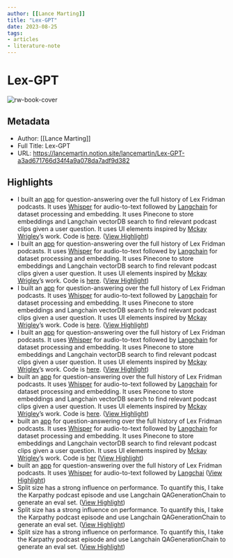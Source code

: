 ```yaml
---
author: [[Lance Marting]]
title: "Lex-GPT"
date: 2023-08-25
tags: 
- articles
- literature-note
---
```

# Lex-GPT

![rw-book-cover](https://www.notion.so/images/meta/default.png)

## Metadata
- Author: [[Lance Marting]]
- Full Title: Lex-GPT
- URL: https://lancemartin.notion.site/lancemartin/Lex-GPT-a3ad671766d34f4a9a078da7adf9d382

## Highlights
- I built an [app](https://lex-gpt.fly.dev/) for question-answering over the full history of Lex Fridman podcasts. It uses [Whisper](https://github.com/openai/whisper) for audio-to-text followed by [Langchain](https://langchain.readthedocs.io/en/latest/) for dataset processing and embedding. It uses Pinecone to store embeddings and Langchain vectorDB search to find relevant podcast clips given a user question. It uses UI elements inspired by [Mckay Wrigley](https://twitter.com/mckaywrigley)’s work. Code is [here](https://github.com/PineappleExpress808/lex-gpt). ([View Highlight](https://read.readwise.io/read/01gzxxf9sehptypyxjkdcxwbc7))
- I built an [app](https://lex-gpt.fly.dev/) for question-answering over the full history of Lex Fridman podcasts. It uses [Whisper](https://github.com/openai/whisper) for audio-to-text followed by [Langchain](https://langchain.readthedocs.io/en/latest/) for dataset processing and embedding. It uses Pinecone to store embeddings and Langchain vectorDB search to find relevant podcast clips given a user question. It uses UI elements inspired by [Mckay Wrigley](https://twitter.com/mckaywrigley)’s work. Code is [here](https://github.com/PineappleExpress808/lex-gpt). ([View Highlight](https://read.readwise.io/read/01gzxxfj06b40cf3c9kct95m1z))
- I built an [app](https://lex-gpt.fly.dev/) for question-answering over the full history of Lex Fridman podcasts. It uses [Whisper](https://github.com/openai/whisper) for audio-to-text followed by [Langchain](https://langchain.readthedocs.io/en/latest/) for dataset processing and embedding. It uses Pinecone to store embeddings and Langchain vectorDB search to find relevant podcast clips given a user question. It uses UI elements inspired by [Mckay Wrigley](https://twitter.com/mckaywrigley)’s work. Code is [here](https://github.com/PineappleExpress808/lex-gpt). ([View Highlight](https://read.readwise.io/read/01gzxxfm938q4kpp7k0sz60see))
- I built an [app](https://lex-gpt.fly.dev/) for question-answering over the full history of Lex Fridman podcasts. It uses [Whisper](https://github.com/openai/whisper) for audio-to-text followed by [Langchain](https://langchain.readthedocs.io/en/latest/) for dataset processing and embedding. It uses Pinecone to store embeddings and Langchain vectorDB search to find relevant podcast clips given a user question. It uses UI elements inspired by [Mckay Wrigley](https://twitter.com/mckaywrigley)’s work. Code is [here](https://github.com/PineappleExpress808/lex-gpt). ([View Highlight](https://read.readwise.io/read/01gzxxfpqqks7xb0w4rbmvdq6w))
- built an [app](https://lex-gpt.fly.dev/) for question-answering over the full history of Lex Fridman podcasts. It uses [Whisper](https://github.com/openai/whisper) for audio-to-text followed by [Langchain](https://langchain.readthedocs.io/en/latest/) for dataset processing and embedding. It uses Pinecone to store embeddings and Langchain vectorDB search to find relevant podcast clips given a user question. It uses UI elements inspired by [Mckay Wrigley](https://twitter.com/mckaywrigley)’s work. Code is [here](https://github.com/PineappleExpress808/lex-gpt). ([View Highlight](https://read.readwise.io/read/01gzxxfc9aw755wa19f1fpwwka))
- built an [app](https://lex-gpt.fly.dev/) for question-answering over the full history of Lex Fridman podcasts. It uses [Whisper](https://github.com/openai/whisper) for audio-to-text followed by [Langchain](https://langchain.readthedocs.io/en/latest/) for dataset processing and embedding. It uses Pinecone to store embeddings and Langchain vectorDB search to find relevant podcast clips given a user question. It uses UI elements inspired by [Mckay Wrigley](https://twitter.com/mckaywrigley)’s work. Code is [her](https://github.com/PineappleExpress808/lex-gpt) ([View Highlight](https://read.readwise.io/read/01gzxxff2sphzhqyz2gq06f9cm))
- built an [app](https://lex-gpt.fly.dev/) for question-answering over the full history of Lex Fridman podcasts. It uses [Whisper](https://github.com/openai/whisper) for audio-to-text followed by [Langchai](https://langchain.readthedocs.io/en/latest/) ([View Highlight](https://read.readwise.io/read/01gzxxfgftc1x3ma09we6529c1))
- Split size has a strong influence on performance. To quantify this, I take the Karpathy podcast episode and use Langchain QAGenerationChain to generate an eval set. ([View Highlight](https://read.readwise.io/read/01gzxx0gsqaqqh8s0st5a8b72d))
- Split size has a strong influence on performance. To quantify this, I take the Karpathy podcast episode and use Langchain QAGenerationChain to generate an eval set. ([View Highlight](https://read.readwise.io/read/01gzxx0mc7h4eeb9khgap8387v))
- Split size has a strong influence on performance. To quantify this, I take the Karpathy podcast episode and use Langchain QAGenerationChain to generate an eval set. ([View Highlight](https://read.readwise.io/read/01gzxx0qs3cwcd5xnwfgeq9adj))
